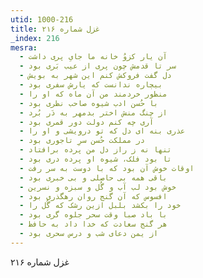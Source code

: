 ```yaml
---
utid: 1000-216
title: غزل شماره ۲۱۶
_index: 216
mesra:
  - آن یار کزوُ خانه ما جایِ پری داشت
  - سر تا قدمش چون پری از عیب بَری بود
  - دل گفت فروکش کنم این شهر به بویش
  - بیچاره ندانست که یارش سفری بود
  - منظور خردمند من آن ماه که او را
  - با حُسن ادب شیوه صاحب نظری بود
  - از چنگ منش اختر بدمهر به دَر بُرد
  - آری چه کنم دولت دور قمری بود
  - عذری بنه ای دل که تو درویشی و او را
  - در مملکت حُسن سرِ تاجوری بود
  - تنها نه ز راز دل من پرده برافتاد
  - تا بود فلک، شیوه او پرده دری بود
  - اوقات خوش آن بود که با دوست به سر رفت
  - باقی همه بی حاصلی و بی خبری بود
  - خوش بود لب آب و گُل و سبزه و نسرین
  - افسوس که آن گنج روان رهگذری بود
  - خود را بکشد بلبل ازین رشک که گُل را
  - با باد صبا وقت سحر جلوه گری بود
  - هر گنج سعادت که خدا داد به حافظ
  - از یمن دعای شب و درس سحری بود
---
```

غزل شماره ۲۱۶
